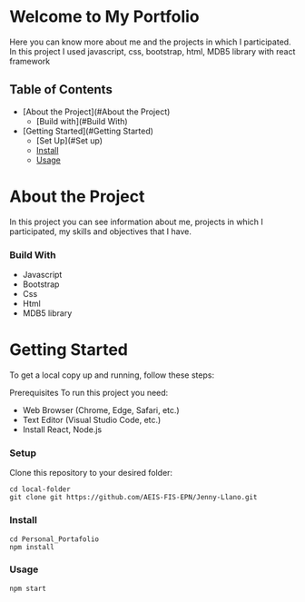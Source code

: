 # Welcome to My Portfolio
Here you can know more about me and the projects in which I participated. In this project I used javascript, css, bootstrap, html, MDB5 library with react framework

## Table of Contents

- [About the Project](#About the Project)
  - [Build with](#Build With)
- [Getting Started](#Getting Started)
  - [Set Up](#Set up)
  - [Install](#Install)
  - [Usage](#Usage)

# About the Project
In this project you can see information about me, projects in which I participated, my skills and objectives that I have.

### Build With

- Javascript
- Bootstrap
- Css
- Html
- MDB5 library

# Getting Started
To get a local copy up and running, follow these steps:

Prerequisites
To run this project you need:

- Web Browser (Chrome, Edge, Safari, etc.)
- Text Editor (Visual Studio Code, etc.)
- Install React, Node.js

### Setup
Clone this repository to your desired folder:
```
cd local-folder
git clone git https://github.com/AEIS-FIS-EPN/Jenny-Llano.git
```

### Install
```
cd Personal_Portafolio
npm install
```
### Usage
```
npm start
```